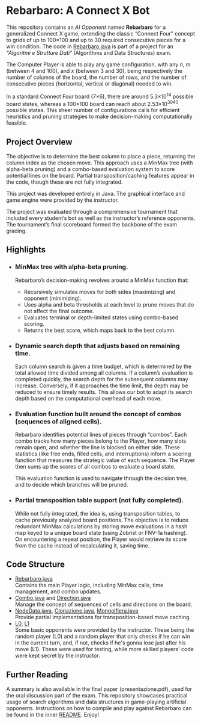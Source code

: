 # Rebarbaro: A Connect X Bot

This repository contains an *AI Opponent* named __Rebarbaro__ for a generalized Connect X game, extending the classic “Connect Four” concept to grids of up to 100×100 and up to 30 required consecutive pieces for a win condition. The code in [Rebarbaro.java](CXGame1.0/connectx/Rebarbaro/Rebarbaro.java) is part of a project for an _"Algoritmi e Strutture Dati"_ (Algorithms and Data Structures) exam.

The Computer Player is able to play any game configuration, with any _n_, _m_ (between 4 and 100), and _x_ (between 3 and 30), being respectively the number of columns of the board, the number of rows, and the number of consecutive pieces (horizontal, vertical or diagonal) needed to win.

In a standard Connect Four board (7×6), there are around 5.3×10<sup>14</sup> possible board states, whereas a 100×100 board can reach about 2.53×10<sup>3040</sup> possible states. This sheer number of configurations calls for efficient heuristics and pruning strategies to make decision-making computationally feasible.

## Project Overview
The objective is to determine the best column to place a piece, returning the column index as the chosen move. This approach uses a MinMax tree (with alpha-beta pruning) and a combo-based evaluation system to score potential lines on the board. Partial transposition/caching features appear in the code, though these are not fully integrated.

This project was developed entirely in Java. The graphical interface and game engine were provided by the instructor.

The project was evaluated through a comprehensive tournament that included every student’s bot as well as the instructor’s reference opponents. The tournament’s final scoreboard formed the backbone of the exam grading.


## Highlights
- ### MinMax tree with alpha-beta pruning.
   Rebarbaro’s decision-making revolves around a MinMax function that:
  - Recursively simulates moves for both sides (maximizing) and opponent (minimizing).
  - Uses alpha and beta thresholds at each level to prune moves that do not affect the final outcome.
  - Evaluates terminal or depth-limited states using combo-based scoring.
  - Returns the best score, which maps back to the best column.

- ### Dynamic search depth that adjusts based on remaining time.
  Each column search is given a time budget, which is determined by the total allowed time divided among all columns. If a column’s evaluation is completed quickly, the search depth for the subsequent columns may increase. Conversely, if it approaches the time limit, the depth may be reduced to ensure timely results. This allows our bot to adapt its search depth based on the computational overhead of each move.

- ### Evaluation function built around the concept of combos (sequences of aligned cells).
  Rebarbaro identifies potential lines of pieces through “combos”. Each combo tracks how many pieces belong to the Player, how many slots remain open, and whether the line is blocked on either side. These statistics (like free ends, filled cells, and interruptions) inform a scoring function that measures the strategic value of each sequence. The Player then sums up the scores of all combos to evaluate a board state.
  
  This evaluation function is used to navigate through the decision tree, and to decide which branches will be pruned.

- ### Partial transposition table support (not fully completed).
  While not fully integrated, the idea is, using transposition tables, to cache previously analyzed board positions. The objective is to reduce redundant MinMax calculations by storing move evaluations in a hash map keyed to a unique board state (using Zobrist or FNV-1a hashing). On encountering a repeat position, the Player would retrieve its score from the cache instead of recalculating it, saving time.


## Code Structure
- [Rebarbaro.java](CXGame1.0/connectx/Rebarbaro/Rebarbaro.java)  
  Contains the main Player logic, including MinMax calls, time management, and combo updates.
- [Combo.java](CXGame1.0/connectx/Rebarbaro/Combo.java) and [Direction.java](CXGame1.0/connectx/Rebarbaro/Direction.java)  
  Manage the concept of sequences of cells and directions on the board.
- [NodeData.java](CXGame1.0/connectx/Rebarbaro/file_non_consegnati/NodeData.java), [Clonazione.java](CXGame1.0/connectx/Rebarbaro/file_non_consegnati/Clonazione.java), [Mongolfiera.java](CXGame1.0/connectx/Rebarbaro/file_non_consegnati/Mongolfiera.java)  
  Provide partial implementations for transposition-based move caching.
- [L0](CXGame1.0/connectx/L0/L0.java), [L1](CXGame1.0/connectx/L1/L1.java)  
  Some basic opponents were provided by the instructor. These being the random player (L0) and a random player that only checks if he can win in the current turn, and, if not, checks if he's gonna lose just after his move (L1). These were used for testing, while more skilled players' code were kept secret by the instructor.


## Further Reading
A summary is also available in the final paper (presentazione.pdf), used for the oral discussion part of the exam. This repository showcases practical usage of search algorithms and data structures in game-playing artificial opponents. Instructions on how to compile and play against Rebarbaro can be found in the inner [README](CXGame1.0/connectx/README). Enjoy!




